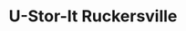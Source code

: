 ---
title: "U-Stor-It Ruckersville"
url: /ruckersville/u-stor-it-ruckersville-spotswood-trail/
shop: storage rental
---
